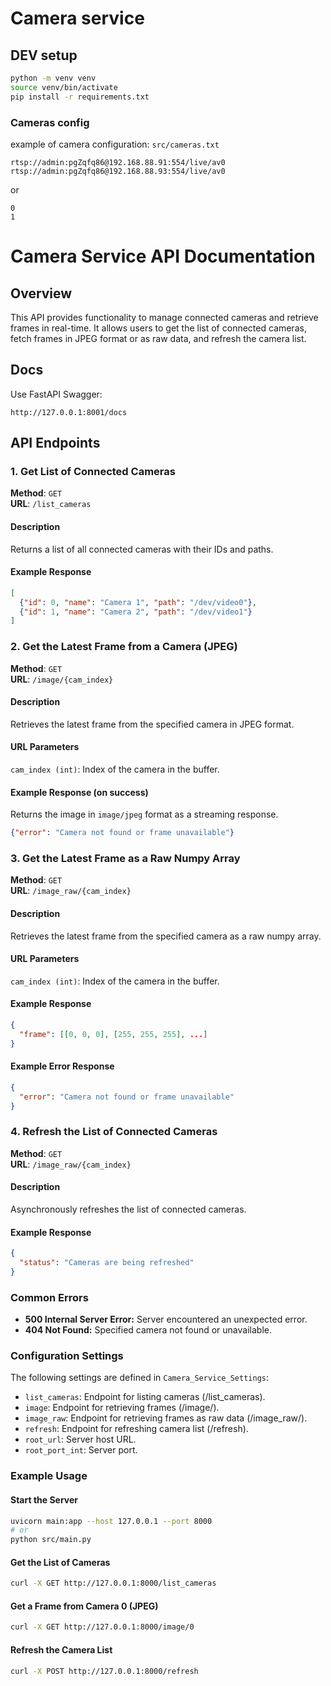 # Camera service

## DEV setup
```bash
python -m venv venv
source venv/bin/activate
pip install -r requirements.txt
```
### Cameras config
example of camera configuration: `src/cameras.txt`
```
rtsp://admin:pgZqfq86@192.168.88.91:554/live/av0
rtsp://admin:pgZqfq86@192.168.88.93:554/live/av0
```
or
```
0
1
```

# Camera Service API Documentation

## Overview
This API provides functionality to manage connected cameras and retrieve frames in real-time. It allows users to get the list of connected cameras, fetch frames in JPEG format or as raw data, and refresh the camera list.

## Docs
Use FastAPI Swagger:
```
http://127.0.0.1:8001/docs
```

## API Endpoints

### 1. Get List of Connected Cameras
**Method**: `GET`  
**URL**: `/list_cameras`

#### Description
Returns a list of all connected cameras with their IDs and paths.

#### Example Response
```json
[
  {"id": 0, "name": "Camera 1", "path": "/dev/video0"},
  {"id": 1, "name": "Camera 2", "path": "/dev/video1"}
]
```

### 2. Get the Latest Frame from a Camera (JPEG)
**Method**: `GET`  
**URL**: `/image/{cam_index}`

#### Description
Retrieves the latest frame from the specified camera in JPEG format.

#### URL Parameters
`cam_index (int)`: Index of the camera in the buffer.

#### Example Response (on success)
Returns the image in `image/jpeg` format as a streaming response.

```json
{"error": "Camera not found or frame unavailable"}
```

### 3. Get the Latest Frame as a Raw Numpy Array
**Method**: `GET`  
**URL**: `/image_raw/{cam_index}`

#### Description
Retrieves the latest frame from the specified camera as a raw numpy array.

#### URL Parameters
`cam_index (int)`: Index of the camera in the buffer.

#### Example Response
```json
{
  "frame": [[0, 0, 0], [255, 255, 255], ...]
}
```

#### Example Error Response
```json
{
  "error": "Camera not found or frame unavailable"
}
```

### 4. Refresh the List of Connected Cameras
**Method**: `GET`  
**URL**: `/image_raw/{cam_index}`

#### Description
Asynchronously refreshes the list of connected cameras.

#### Example Response
```json
{
  "status": "Cameras are being refreshed"
}
```

### Common Errors
- <b>500 Internal Server Error:</b> Server encountered an unexpected error.
- <b>404 Not Found:</b> Specified camera not found or unavailable.

### Configuration Settings
The following settings are defined in `Camera_Service_Settings`:

 - `list_cameras`: Endpoint for listing cameras (/list_cameras).
 - `image`: Endpoint for retrieving frames (/image/).
 - `image_raw`: Endpoint for retrieving frames as raw data (/image_raw/).
 - `refresh`: Endpoint for refreshing camera list (/refresh).
 - `root_url`: Server host URL.
 - `root_port_int`: Server port.

### Example Usage
#### Start the Server
```bash
uvicorn main:app --host 127.0.0.1 --port 8000
# or
python src/main.py
```
#### Get the List of Cameras
```bash
curl -X GET http://127.0.0.1:8000/list_cameras
```
#### Get a Frame from Camera 0 (JPEG)
```bash
curl -X GET http://127.0.0.1:8000/image/0
```
#### Refresh the Camera List
```bash
curl -X POST http://127.0.0.1:8000/refresh
```
